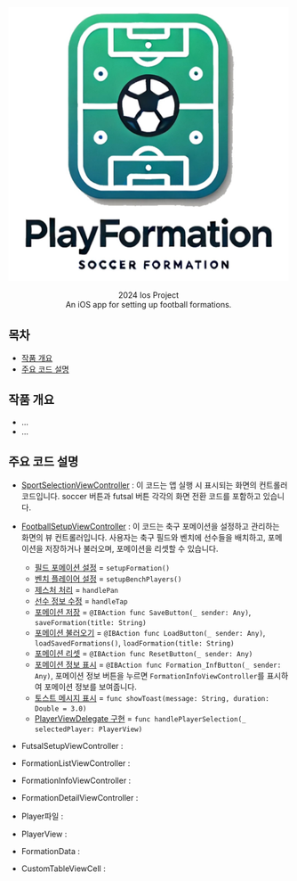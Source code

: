 
![Project Logo](https://github.com/cmgjn1881/PlayFormation/blob/main/images/playformationIcon.jpeg?raw=true)

<div align="center">
2024 Ios Project<br>
An iOS app for setting up football formations.<br>
</div>

## 목차
 - [작품 개요](#작품-개요)
 - [주요 코드 설명](#주요-코드-설명)

## 작품 개요
* ...
* ...

## 주요 코드 설명
* [SportSelectionViewController](https://github.com/cmgjn1881/PlayFormation/blob/main/PlayFormation/SportSelectionViewController.swift) : 이 코드는 앱 실행 시 표시되는 화면의 컨트롤러 코드입니다. soccer 버튼과 futsal 버튼 각각의 화면 전환 코드를 포함하고 있습니다.
* [FootballSetupViewController](https://github.com/cmgjn1881/PlayFormation/blob/main/PlayFormation/FootballSetupViewController.swift) : 이 코드는 축구 포메이션을 설정하고 관리하는 화면의 뷰 컨트롤러입니다. 사용자는 축구 필드와 벤치에 선수들을 배치하고, 포메이션을 저장하거나 불러오며, 포메이션을 리셋할 수 있습니다.
   - [필드 포메이션 설정](https://github.com/cmgjn1881/PlayFormation/blob/main/PlayFormation/FootballSetupViewController.swift#L37) = `setupFormation()`
   - [벤치 플레이어 설정](https://github.com/cmgjn1881/PlayFormation/blob/main/PlayFormation/FootballSetupViewController.swift#L83) = `setupBenchPlayers()`
   - [제스처 처리](https://github.com/cmgjn1881/PlayFormation/blob/main/PlayFormation/FootballSetupViewController.swift#L117) = `handlePan`
   - [선수 정보 수정](https://github.com/cmgjn1881/PlayFormation/blob/main/PlayFormation/FootballSetupViewController.swift#L151) = `handleTap`
   - [포메이션 저장](https://github.com/cmgjn1881/PlayFormation/blob/main/PlayFormation/FootballSetupViewController.swift#L185) = `@IBAction func SaveButton(_ sender: Any)`, `saveFormation(title: String)`
   - [포메이션 불러오기](https://github.com/cmgjn1881/PlayFormation/blob/main/PlayFormation/FootballSetupViewController.swift#L224) = `@IBAction func LoadButton(_ sender: Any)`, `loadSavedFormations()`, `loadFormation(title: String)`
   - [포메이션 리셋](https://github.com/cmgjn1881/PlayFormation/blob/main/PlayFormation/FootballSetupViewController.swift#L307) = `@IBAction func ResetButton(_ sender: Any)`
   - [포메이션 정보 표시](https://github.com/cmgjn1881/PlayFormation/blob/main/PlayFormation/FootballSetupViewController.swift#L323) = `@IBAction func Formation_InfButton(_ sender: Any)`, 포메이션 정보 버튼을 누르면 `FormationInfoViewController`를 표시하여 포메이션 정보를 보여줍니다.
   - [토스트 메시지 표시](https://github.com/cmgjn1881/PlayFormation/blob/main/PlayFormation/FootballSetupViewController.swift#L341) = `func showToast(message: String, duration: Double = 3.0)`
   - [PlayerViewDelegate 구현](https://github.com/cmgjn1881/PlayFormation/blob/main/PlayFormation/FootballSetupViewController.swift#L361) = `func handlePlayerSelection(_ selectedPlayer: PlayerView)`
 
* FutsalSetupViewController :
* FormationListViewController :
* FormationInfoViewController :
* FormationDetailViewController :
* Player파일 :
* PlayerView :
* FormationData :
* CustomTableViewCell : 

  

